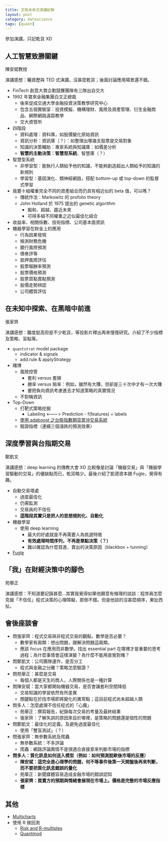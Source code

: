 ```yaml
---
title: 交易未來式演講紀錄
layout: post
category: datascience
tags: [quant]
---
```

參加演講，只記乾貨 XD

## 人工智慧致勝關鍵
陳安斌教授

演講感想：曬資歷與 TED 式演講，沒甚麼乾貨；後面討論應用場景還不錯。

- FinTech 創意大賞企劃競賽團隊有三隊出自交大
- 1992 年寶來金融集團白文正總裁
    - 後來促成交通大學金融投資決策教學研究中心
    - 包含五個實驗室：投資模擬、機構理財、風險及資產管理、衍生金融商品、網際網路遠距教學
    - 交大資管所
- 四階段
    - 資料處理：資料庫，如股價變化原始資訊
    - 資訊分析：資訊庫（？）：如整理出哪幾支股票是交易對象
    - 知識的決策輔助：專家系統與知識庫：如價差分析
    - **智慧的主動決策：智慧型系統**、智慧庫（？）
- 智慧型系統
    - 非學習型：能執行人類給予他的知識，不能夠創造超出人類給予的知識的新規則
    - 學習型：基因演化、類神經網路，搭配 bottom-up 或 top-down 的監督式學習
- 我要十組權重完全不同的資產組合而仍具有相近似的 beta 值，可以嗎？
    - 傳統作法：Markowitz 的 profolio theory
    - John Holland 於 1975 提出的 genetic algorithm
        - 擬和、超越、趨近未來
        - 可得多組不同權重之近似最佳化組合
- 收益率、相關係數、技術指標、公司基本面資訊
- 機器學習在財金上的應用
    - 行為因果發現
    - 檢測財務危機
    - 銀行風險預測
    - 債券評等
    - 抵押風險評估
    - 股票報酬率預測
    - 股票價格預測
    - 股票買點賣點預測
    - 股價走勢辨認
    - 公司體質評估

## 在未知中探索、在黑暗中前進
張家齊

演講感想：難度挺高但是不少乾貨，等投影片釋出再來慢慢研究。介紹了不少指標及策略、盲點等。

- ``quantstrat`` model package
    - indicator & signals
    - add.rule & applyStrategy
- 賭博
    - 風險控管
        - 套利 versus 套損
        - 勝率 versus 賠率：例如，雖然有大賺，但卻是三十次中才有一次大賺
        - 要把負向資訊考慮進去才知道策略的真實情況
    - 不對稱資訊
- Top-Down
    - 打靶式策略挖掘
        - Labeling <---> Prediction - f(features) = labels
    - [使用 adaboost 之台股指數期貨當沖交易系統](https://www.csie.ntu.edu.tw/~lyuu/theses/thesis_r95944016.pdf)
    - 驗證指標（連續三個漲跌的預測效果）

## 深度學習與台指期交易
鄭凱文

演講感想：deep learning 的傳教大會 XD 比較像是討論「機器交易」與「機器學習驅動的交易」的優缺點而已，乾貨略少。最後介紹了凱德資本跟 Fugle，覺得有趣。

- 自動交易壞處
    - 過度最佳化
    - 仍需監測
    - 交易員的不信任
    - **這階段其實只是把人的思想規則化、自動化**
- 機器學習
    - 使用 deep learning
        - 最大的好處就是不再需要人為挑選特徵
        - **有效處理時間序列，不再是單點決策（？）**
        - 難以確認為什麼買進、賣出的決策原因（blackbox + tunning）
- [Fugle](https://www.fugle.tw/)

## 「我」在財經決策中的腳色
苑舉正

演講感想：不知道要記錄甚麼...其實我覺得如果他願意有條理的談談：程序員怎麼克服「不信任」程式決策的心理障礙，那倒不錯。但是他談的沒甚麼順序，東扯西扯。

## 會後座談會

- 問張家齊：程式交易與非程式交易的觀點，數學是否必要？
    - 數學家有兩類：想出問題，跟解決問題這兩類。
    - 應該 focus 在應用而非數學。找出 essential part 在哪裡才是重要的思考過程；為什麼事情會這樣演變？為什麼不能用直覺對賭？
- 問鄭凱文：公司團隊運作，是否分工
    - 程式與金融之分離？策略怎麼驗證？
- 問苑舉正：甚麼是交易
    - 每個人都是天生的商人，人際關係也是一種計算
- 問陳安斌：當大家都開始機器交易，是否會讓套利空間降低
    - 交易知識的學習依然有所差異
    - 關鍵點在於找市場即將變化的異常點；這目前程式尚未超越人類
- 問多人：怎麼處理不信任程式的「心魔」
    - 苑舉正：撰寫報告，紀錄每次交易的考量及最終結果
    - 張家齊：了解失誤的原因來自於哪裡，是策略的問題還是個性的問題
- 問鄭凱文：最佳化的定義，及避免過度最佳化
    - 使用「雙盲測試」（？）
- 問張家齊：無參數系統及爬蟲
    - 無參數系統：不多評論
    - 爬蟲：網路評論輿情不是很適合直接拿來判斷市場的指標
- **問多人：質化訊息如何送入模型（例如：如何預測脫歐後市場的反應）**
    - **陳安斌：這完全是心理學的問題，何不等事件後第一天開盤後再來判斷，而不要把質化訊息錯誤的量化**
    - 苑舉正：新聞媒體容易造成金融市場的錯誤認知
    - **張家齊：買賣方的預期與情緒會展現在市場上。價格是完整的市場反應指標**

## 其他
- [Multicharts](http://www.multicharts.com.tw/)
- 使用 R 做回測
    - [Risk and R-multiples](http://www.vantharp.com/tharp-concepts/risk-and-r-multiples.asp)
    - [Quantmod](http://www.quantmod.com/)